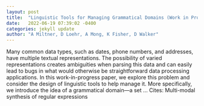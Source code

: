```yaml
---
layout: post
title:  "Linguistic Tools for Managing Grammatical Domains (Work in Progress)"
date:   2022-06-19 07:39:02 -0400
categories: jekyll update
author: "A Miltner, D Loehr, A Mong, K Fisher, D Walker"
---
```

Many common data types, such as dates, phone numbers, and addresses, have multiple textual representations. The possibility of varied representations creates ambiguities when parsing this data and can easily lead to bugs in what would otherwise be straightforward data processing applications. In this work-in-progress paper, we explore this problem and consider the design of linguistic tools to help manage it. More specifically, we introduce the idea of a grammatical domain—a set …
Cites: ‪Multi-modal synthesis of regular expressions‬  